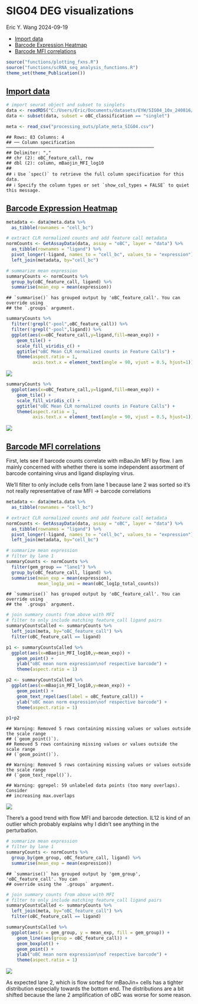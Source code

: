 SIG04 DEG visualizations
================
Eric Y. Wang
2024-09-19

- [<u>Import data</u>](#import-data)
- [<u>Barcode Expression Heatmap</u>](#barcode-expression-heatmap)
- [<u>Barcode MFI correlations</u>](#barcode-mfi-correlations)

``` r
source("functions/plotting_fxns.R")
source("functions/scRNA_seq_analysis_functions.R")
theme_set(theme_Publication())
```

## <u>Import data</u>

``` r
# import seurat object and subset to singlets
data <- readRDS("C:/Users/Eric/Documents/datasets/EYW/SIG04_10x_240816/seurat_outs/SIG04_postqc_seurat.rds")
data <- subset(data, subset = oBC_classification == "singlet")
```

``` r
meta <- read_csv("processing_outs/plate_meta_SIG04.csv")
```

    ## Rows: 83 Columns: 4
    ## ── Column specification ────────────────────────────────────────────────────────
    ## Delimiter: ","
    ## chr (2): oBC_feature_call, row
    ## dbl (2): column, mBaojin_MFI_log10
    ## 
    ## ℹ Use `spec()` to retrieve the full column specification for this data.
    ## ℹ Specify the column types or set `show_col_types = FALSE` to quiet this message.

## <u>Barcode Expression Heatmap</u>

``` r
metadata <- data@meta.data %>%
  as_tibble(rownames = "cell_bc")

# extract CLR normalized counts and add feature call metadata
normCounts <- GetAssayData(data, assay = "oBC", layer = "data") %>%
  as_tibble(rownames = "ligand") %>%
  pivot_longer(-ligand, names_to = "cell_bc", values_to = "expression") %>%
  left_join(metadata, by="cell_bc")

# summarize mean expression
summaryCounts <- normCounts %>%
  group_by(oBC_feature_call, ligand) %>%
  summarise(mean_exp = mean(expression))
```

    ## `summarise()` has grouped output by 'oBC_feature_call'. You can override using
    ## the `.groups` argument.

``` r
summaryCounts %>%
  filter(!grepl("-pool",oBC_feature_call)) %>%
  filter(!grepl("-pool",ligand)) %>%
  ggplot(aes(x=oBC_feature_call,y=ligand,fill=mean_exp)) +
    geom_tile() +
    scale_fill_viridis_c() +
    ggtitle("oBC Mean CLR normalized counts in Feature Calls") +
    theme(aspect.ratio = 1,
          axis.text.x = element_text(angle = 90, vjust = 0.5, hjust=1))
```

![](barcode_viz_files/figure-gfm/unnamed-chunk-5-1.png)<!-- -->

``` r
summaryCounts %>%
  ggplot(aes(x=oBC_feature_call,y=ligand,fill=mean_exp)) +
    geom_tile() +
    scale_fill_viridis_c() +
    ggtitle("oBC Mean CLR normalized counts in Feature Calls") +
    theme(aspect.ratio = 1,
          axis.text.x = element_text(angle = 90, vjust = 0.5, hjust=1))
```

![](barcode_viz_files/figure-gfm/unnamed-chunk-6-1.png)<!-- -->

## <u>Barcode MFI correlations</u>

First, lets see if barcode counts correlate with mBaoJin MFI by flow. I
am mainly concerned with whether there is some independent assortment of
barcode containing virus and ligand displaying virus.

We’ll filter to only include cells from lane 1 because lane 2 was sorted
so it’s not really representative of raw MFI -\> barcode correlations

``` r
metadata <- data@meta.data %>%
  as_tibble(rownames = "cell_bc")

# extract CLR normalized counts and add feature call metadata
normCounts <- GetAssayData(data, assay = "oBC", layer = "data") %>%
  as_tibble(rownames = "ligand") %>%
  pivot_longer(-ligand, names_to = "cell_bc", values_to = "expression") %>%
  left_join(metadata, by="cell_bc")

# summarize mean expression
# filter by lane 1
summaryCounts <- normCounts %>%
  filter(gem_group == "lane1") %>%
  group_by(oBC_feature_call, ligand) %>%
  summarise(mean_exp = mean(expression),
            mean_log1p_umi = mean(oBC_log1p_total_counts))
```

    ## `summarise()` has grouped output by 'oBC_feature_call'. You can override using
    ## the `.groups` argument.

``` r
# join summary counts from above with MFI
# filter to only include matching feature_call ligand pairs
summaryCountsCalled <- summaryCounts %>%
  left_join(meta, by="oBC_feature_call") %>%
  filter(oBC_feature_call == ligand)
```

``` r
p1 <- summaryCountsCalled %>%
  ggplot(aes(x=mBaojin_MFI_log10,y=mean_exp)) +
    geom_point() +
    ylab("oBC mean norm expression\nof respective barcode") +
    theme(aspect.ratio = 1)

p2 <- summaryCountsCalled %>%
  ggplot(aes(x=mBaojin_MFI_log10,y=mean_exp)) +
    geom_point() +
    geom_text_repel(aes(label = oBC_feature_call)) +
    ylab("oBC mean norm expression\nof respective barcode") +
    theme(aspect.ratio = 1)

p1+p2
```

    ## Warning: Removed 5 rows containing missing values or values outside the scale range
    ## (`geom_point()`).
    ## Removed 5 rows containing missing values or values outside the scale range
    ## (`geom_point()`).

    ## Warning: Removed 5 rows containing missing values or values outside the scale range
    ## (`geom_text_repel()`).

    ## Warning: ggrepel: 59 unlabeled data points (too many overlaps). Consider
    ## increasing max.overlaps

![](barcode_viz_files/figure-gfm/unnamed-chunk-8-1.png)<!-- -->

There’s a good trend with flow MFI and barcode detection. IL12 is kind
of an outlier which probably explains why I didn’t see anything in the
perturbation.

``` r
# summarize mean expression
# filter by lane 1
summaryCounts <- normCounts %>%
  group_by(gem_group, oBC_feature_call, ligand) %>%
  summarise(mean_exp = mean(expression))
```

    ## `summarise()` has grouped output by 'gem_group', 'oBC_feature_call'. You can
    ## override using the `.groups` argument.

``` r
# join summary counts from above with MFI
# filter to only include matching feature_call ligand pairs
summaryCountsCalled <- summaryCounts %>%
  left_join(meta, by="oBC_feature_call") %>%
  filter(oBC_feature_call == ligand)

summaryCountsCalled %>%
  ggplot(aes(x = gem_group, y = mean_exp, fill = gem_group)) +
    geom_line(aes(group = oBC_feature_call)) +
    geom_boxplot() +
    geom_point() +
    ylab("oBC mean norm expression\nof respective barcode") +
    theme(aspect.ratio = 1)
```

![](barcode_viz_files/figure-gfm/unnamed-chunk-9-1.png)<!-- -->

As expected lane 2, which is flow sorted for mBaoJin+ cells has a
tighter distribution especially towards the bottom end. The
distributions are a bit shifted because the lane 2 amplification of oBC
was worse for some reason.
